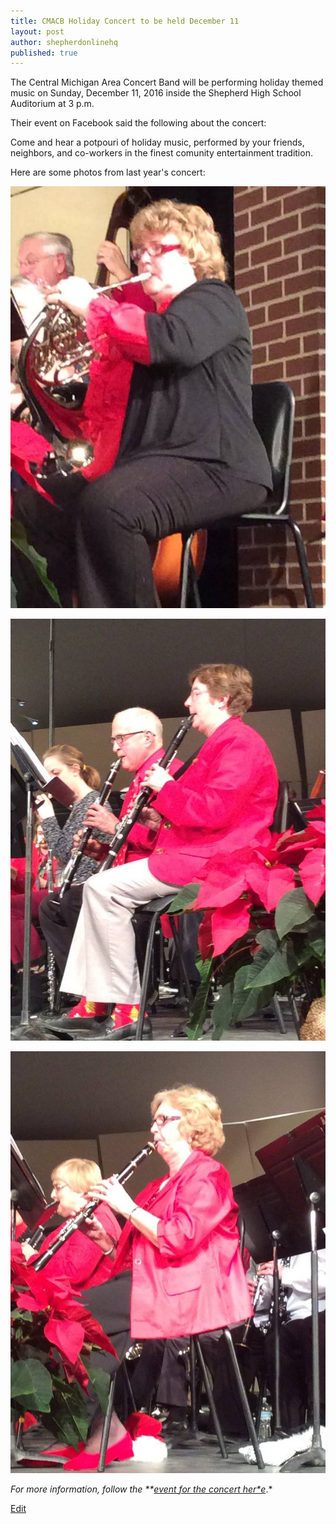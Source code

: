 ```yaml
---
title: CMACB Holiday Concert to be held December 11
layout: post
author: shepherdonlinehq
published: true
---
```

The Central Michigan Area Concert Band will be performing holiday themed music on Sunday, December 11, 2016 inside the Shepherd High School Auditorium at 3 p.m.

Their event on Facebook said the following about the concert:

Come and hear a potpouri of holiday music, performed by your friends, neighbors, and co-workers in the finest comunity entertainment tradition.

Here are some photos from last year's concert:

![](/assets/12363050_10153911160030921_4797266785285442002_o.jpg)

![](/assets/12339408_10153911160035921_3454303418014457471_o.jpg)

![](/assets/12363210_10153911159975921_3171048118821891899_o.jpg)

*For more information, follow the **[event for the concert her*e](https://www.facebook.com/events/1805384953052521/)*.*


[Edit](https://docs.google.com/document/d/1nDbA3V_jMfWIfdVy4-evI1JiP5eK6LI7QJRprO8jAsg/edit?usp=sharing)

